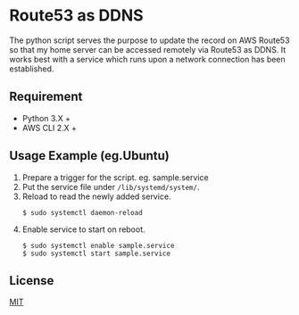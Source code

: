 # Route53 as DDNS
The python script serves the purpose to update the record on AWS Route53 so that my home server can be accessed remotely via Route53 as DDNS.
It works best with a service which runs upon a network connection has been established.


## Requirement
+ Python 3.X +
+ AWS CLI 2.X +

## Usage Example (eg.Ubuntu)
1. Prepare a trigger for the script. eg. sample.service
2. Put the service file under `/lib/systemd/system/`.
3. Reload to read the newly added service.   
   ```
   $ sudo systemctl daemon-reload
   ```
4. Enable service to start on reboot.  
   ```
   $ sudo systemctl enable sample.service  
   $ sudo systemctl start sample.service
   ```


## License
[MIT](LICENSE)


